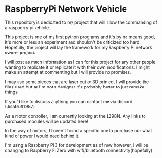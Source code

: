 # RaspberryPi Network Vehicle
 This repository is dedicated to my project that will allow the commanding of a raspberry pi vehicle.

 This project is one of my first python programs and it's by no means good, it's more or less an experiment and shouldn't be criticized too hard.
 Hopefully, the project will lay the framework for my Raspberry Pi network swarm project.
 
 I will post as much information as I can for this project for any other people wanting to replicate it or replicate it with their own modifications. I might make an attempt at commenting but I will provide no promises.
 
 I may use some pieces that are laser cut or 3D printed, I will provide the files used but as I'm not a designer it's probably better to just remake things.
 
 If you'd like to discuss anything you can contact me via discord (Jisatsu#1987)

 As a motor controller, I am currently looking at the L298N. Any links to purchased modules will be updated here!

 In the way of motors, I haven't found a specific one to purchase nor what kind of power I would need behind it.
 
 I'm using a Raspberry Pi 3 for development as of now however, I will be changing to Raspberry Pi Zero with wifi/bluetooth connectivity(hopefully)
